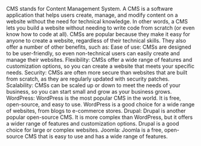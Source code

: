 CMS stands for Content Management System. A CMS is a software application that helps users create, manage, and modify content on a website without the need for technical knowledge. In other words, a CMS lets you build a website without needing to write code from scratch (or even know how to code at all).
CMSs are popular because they make it easy for anyone to create a website, regardless of their technical skills. They also offer a number of other benefits, such as:
﻿Ease of use: CMSs are designed to be user-friendly, so even non-technical users can easily create and manage their websites.
﻿Flexibility: CMSs offer a wide range of features and customization options, so you can create a website that meets your specific needs.
﻿Security: CMSs are often more secure than websites that are built from scratch, as they are regularly updated with security patches.
﻿Scalability: CMSs can be scaled up or down to meet the needs of your business, so you can start small and grow as your business grows.
﻿WordPress: WordPress is the most popular CMS in the world. It is free, open-source, and easy to use. WordPress is a good choice for a wide range of websites, from blogs to e-commerce stores.
﻿Drupal: Drupal is another popular open-source CMS. It is more complex than WordPress, but it offers a wider range of features and customization options. Drupal is a good choice for large or complex websites.
﻿Joomla: Joomla is a free, open-source CMS that is easy to use and has a wide range of features.